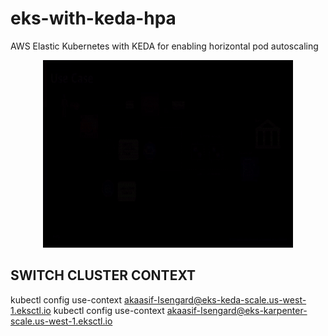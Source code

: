 # eks-with-keda-hpa
AWS Elastic Kubernetes with KEDA for enabling horizontal pod autoscaling


<p align="center">
  <img width="400" height="300" src="https://github.com/khanasif1/aws-eks-with-keda-hpa/blob/main/img/Keda.gif?raw=true">
</p>

## SWITCH CLUSTER CONTEXT
kubectl config use-context akaasif-Isengard@eks-keda-scale.us-west-1.eksctl.io 
kubectl config use-context akaasif-Isengard@eks-karpenter-scale.us-west-1.eksctl.io   